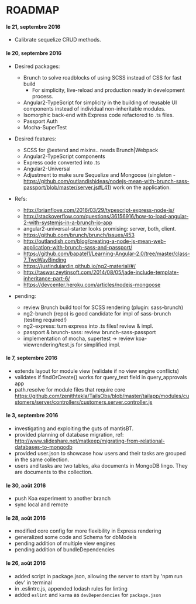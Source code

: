 # ROADMAP
#### le 21, septembre 2016
- Calibrate sequelize CRUD methods.

#### le 20, septembre 2016
- Desired packages:
  + Brunch to solve roadblocks of using SCSS instead of CSS for fast build
     + For simplicity, live-reload and production ready in development process.
  + Angular2-TypeScript for simplicity in the building of reusable UI components instead of individual non-inheritable modules.
  + Isomorphic back-end with Express code refactored to .ts files.
  + Passport Auth
  + Mocha-SuperTest

- Desired features:
  + SCSS for @extend and mixins.. needs Brunch|Webpack
  + Angular2-TypeScript components
  + Express code converted into .ts
  + Angular2-Universal
  + Adjustment to make sure Sequelize and Mongoose (singleton -https://github.com/outlandishideas/nodejs-mean-with-brunch-sass-passport/blob/master/server.js#L41) work on the application.
- Refs:
  + http://brianflove.com/2016/03/29/typescript-express-node-js/
  + http://stackoverflow.com/questions/36156916/how-to-load-angular-2-with-systemjs-in-a-brunch-io-app
  + angular2-universal-starter looks promising: server, both, client.
  + https://github.com/brunch/brunch/issues/453
  + http://outlandish.com/blog/creating-a-node-js-mean-web-application-with-brunch-sass-and-passport/
  + https://github.com/bapatel1/Learning-Angular-2.0/tree/master/class-7_TwoWayBinding
  + https://justindujardin.github.io/ng2-material/#/
  + http://taswar.zeytinsoft.com/2014/08/05/jade-include-template-inheritance-part-6/
  + https://devcenter.heroku.com/articles/nodejs-mongoose
- pending:
  + review Brunch build tool for SCSS rendering (plugin: sass-brunch)
  + ng2-brunch (repo) is good candidate for impl of sass-brunch (testing required!)
  + ng2-express: turn express into .ts files! review & impl.
  + passport & brunch-sass: review brunch-sass-passport
  + implementation of mocha, supertest -> review koa-viewrendering/test.js for simplified impl.

#### le 7, septembre 2016
- extends layout for module view (validate if no view engine conflicts)
- validates if findOrCreate() works for query_text field in query_approvals app
- path.resolve for module files that require core https://github.com/zenithtekla/TailsObs/blob/master/tailapp/modules/customers/server/controllers/customers.server.controller.js

#### le 3, septembre 2016
- investigating and exploiting the guts of mantisBT.
- provided planning of database migration, ref: http://www.slideshare.net/matkeep/migrating-from-relational-databases-to-mongodb
- provided user.json to showcase how users and their tasks are grouped in the same collection.
- users and tasks are two tables, aka documents in MongoDB lingo. They are documents to the collection.

#### le 30, août 2016
- push Koa experiment to another branch
- sync local and remote

#### le 28, août 2016
- modified core config for more flexibility in Express rendering
- generalized some code and Schema for dbModels
- pending addition of multiple view engines
- pending addition of bundleDependencies

#### le 26, août 2016
- added script in package.json, allowing the server to start by 'npm run dev' in terminal
- in .eslintrc.js, appended lodash rules for linting
- added `eslint` and `karma` as `devDependencies` for `package.json`